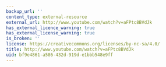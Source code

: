 ```yaml
---
backup_url: ''
content_type: external-resource
external_url: http://www.youtube.com/watch?v=aFPtc8BVdJk
has_external_licence_warning: true
has_external_license_warning: true
is_broken: ''
license: https://creativecommons.org/licenses/by-nc-sa/4.0/
title: http://www.youtube.com/watch?v=aFPtc8BVdJk
uid: bf9e4861-a586-432d-919d-e1bbb548e9ff
---
```

